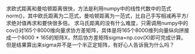 求欧式距离和曼哈顿距离很快，方法是利用numpy中的线性代数中的范式norm()，其中欧氏距离为二范式，曼哈顿距离为一范式，比自己手写相减再平方/求绝对值再求和要快很多倍。
求马氏距离的没有什么难度，只需调用numpy中的cov()对165个8000维向量求协方差矩阵，具体是将165个8000维列向量纵向拼接成一个8000 * 165的矩阵X，然后协方差矩阵sigma=np.cov(X)即可完成计算。但是结果算出来sigma并不是一个半正定矩阵，有好心人告诉我为什么吗？
